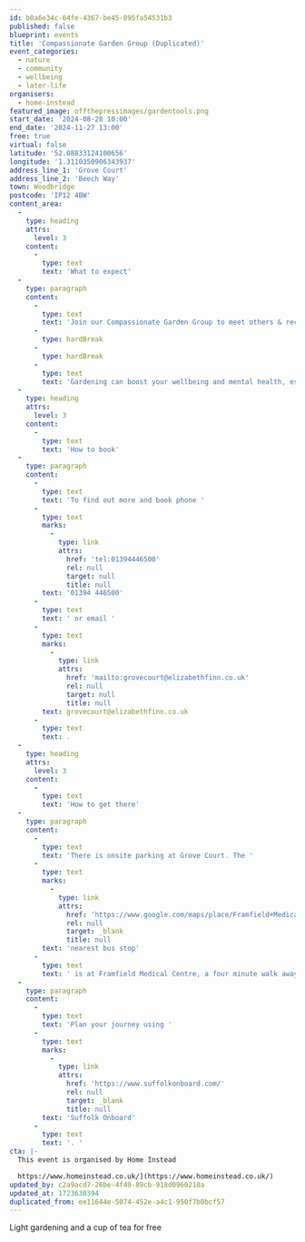 ```yaml
---
id: b0a6e34c-64fe-4367-be45-895fa54531b3
published: false
blueprint: events
title: 'Compassionate Garden Group (Duplicated)'
event_categories:
  - nature
  - community
  - wellbeing
  - later-life
organisers:
  - home-instead
featured_image: offthepressimages/gardentools.png
start_date: '2024-08-28 10:00'
end_date: '2024-11-27 13:00'
free: true
virtual: false
latitude: '52.08833124100656'
longitude: '1.3110350906343937'
address_line_1: 'Grove Court'
address_line_2: 'Beech Way'
town: Woodbridge
postcode: 'IP12 4BW'
content_area:
  -
    type: heading
    attrs:
      level: 3
    content:
      -
        type: text
        text: 'What to expect'
  -
    type: paragraph
    content:
      -
        type: text
        text: 'Join our Compassionate Garden Group to meet others & receive support with those also living and caring for someone with life-limiting illness to help cope with the grief you may be feeling.'
      -
        type: hardBreak
      -
        type: hardBreak
      -
        type: text
        text: 'Gardening can boost your wellbeing and mental health, especially if you’re experiencing or anticipating bereavement.'
  -
    type: heading
    attrs:
      level: 3
    content:
      -
        type: text
        text: 'How to book'
  -
    type: paragraph
    content:
      -
        type: text
        text: 'To find out more and book phone '
      -
        type: text
        marks:
          -
            type: link
            attrs:
              href: 'tel:01394446500'
              rel: null
              target: null
              title: null
        text: '01394 446500'
      -
        type: text
        text: ' or email '
      -
        type: text
        marks:
          -
            type: link
            attrs:
              href: 'mailto:grovecourt@elizabethfinn.co.uk'
              rel: null
              target: null
              title: null
        text: grovecourt@elizabethfinn.co.uk
      -
        type: text
        text: .
  -
    type: heading
    attrs:
      level: 3
    content:
      -
        type: text
        text: 'How to get there'
  -
    type: paragraph
    content:
      -
        type: text
        text: 'There is onsite parking at Grove Court. The '
      -
        type: text
        marks:
          -
            type: link
            attrs:
              href: 'https://www.google.com/maps/place/Framfield+Medical+Centre/@52.0890133,1.3053785,17z/data=!4m23!1m16!4m15!1m6!1m2!1s0x47d99c7d236318ab:0x824f8f5cfa72cf3b!2sFramfield+Medical+Centre,+Woodbridge+IP12+4BS!2m2!1d1.307976!2d52.089497!1m6!1m2!1s0x47d99c880614a779:0xc834bb532dd14911!2sGrove+Court,+15+Beech+Way,+Woodbridge+IP12+4BW!2m2!1d1.311019!2d52.0882192!3e2!3m5!1s0x47d99c7d236318ab:0x824f8f5cfa72cf3b!8m2!3d52.089497!4d1.307976!16s%2Fg%2F11c0wm7fn_?entry=ttu'
              rel: null
              target: _blank
              title: null
        text: 'nearest bus stop'
      -
        type: text
        text: ' is at Framfield Medical Centre, a four minute walk away.'
  -
    type: paragraph
    content:
      -
        type: text
        text: 'Plan your journey using '
      -
        type: text
        marks:
          -
            type: link
            attrs:
              href: 'https://www.suffolkonboard.com/'
              rel: null
              target: _blank
              title: null
        text: 'Suffolk Onboard'
      -
        type: text
        text: '. '
cta: |-
  This event is organised by Home Instead

  https://www.homeinstead.co.uk/](https://www.homeinstead.co.uk/)
updated_by: c2a9acd7-26be-4f49-89cb-918d0960210a
updated_at: 1723630394
duplicated_from: ee11644e-5074-452e-a4c1-950f7b0bcf57
---
```

Light gardening and a cup of tea for free